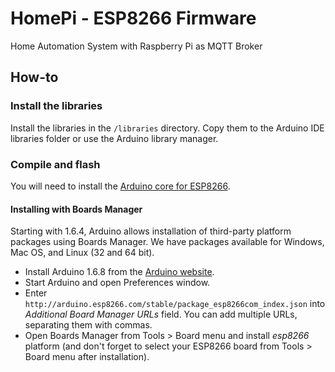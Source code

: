 # HomePi - ESP8266 Firmware
Home Automation System with Raspberry Pi as MQTT Broker

## How-to

### Install the libraries

Install the libraries in the ```/libraries``` directory.
Copy them to the Arduino IDE libraries folder or use the Arduino library manager.

### Compile and flash

You will need to install the [Arduino core for ESP8266](https://github.com/esp8266/Arduino).

#### Installing with Boards Manager

Starting with 1.6.4, Arduino allows installation of third-party platform packages using Boards Manager. We have packages available for Windows, Mac OS, and Linux (32 and 64 bit).

- Install Arduino 1.6.8 from the [Arduino website](http://www.arduino.cc/en/main/software).
- Start Arduino and open Preferences window.
- Enter ```http://arduino.esp8266.com/stable/package_esp8266com_index.json``` into *Additional Board Manager URLs* field. You can add multiple URLs, separating them with commas.
- Open Boards Manager from Tools > Board menu and install *esp8266* platform (and don't forget to select your ESP8266 board from Tools > Board menu after installation).
